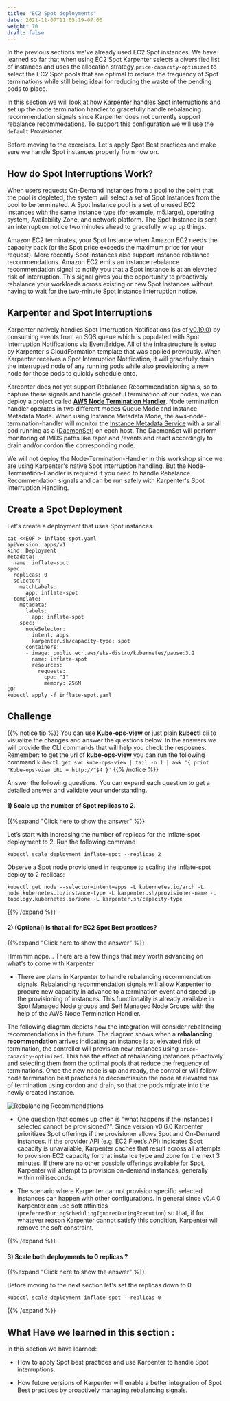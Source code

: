 ```yaml
---
title: "EC2 Spot deployments"
date: 2021-11-07T11:05:19-07:00
weight: 70
draft: false
---
```


In the previous sections we've already used EC2 Spot instances. We have learned so far that when using EC2 Spot Karpenter selects a diversified list of instances and uses the allocation strategy `price-capacity-optimized` to select the EC2 Spot pools that are optimal to reduce the frequency of Spot terminations while still being ideal for reducing the waste of the pending pods to place. 

In this section we will look at how Karpenter handles Spot interruptions and set up the node termination handler to gracefully handle rebalancing recommendation signals since Karpenter does not currently support rebalance recommedations. To support this configuration we will use the `default` Provisioner. 

Before moving to the exercises. Let's apply Spot Best practices and make sure we handle Spot instances properly from now on.

## How do Spot Interruptions Work?

When users requests On-Demand Instances from a pool to the point that the pool is depleted, the system will select a set of Spot Instances from the pool to be terminated. A Spot Instance pool is a set of unused EC2 instances with the same instance type (for example, m5.large), operating system, Availability Zone, and network platform. The Spot Instance is sent an interruption notice two minutes ahead to gracefully wrap up things.

Amazon EC2 terminates, your Spot Instance when Amazon EC2 needs the capacity back (or the Spot price exceeds the maximum price for your request). More recently Spot instances also support instance rebalance recommendations. Amazon EC2 emits an instance rebalance recommendation signal to notify you that a Spot Instance is at an elevated risk of interruption. This signal gives you the opportunity to proactively rebalance your workloads across existing or new Spot Instances without having to wait for the two-minute Spot Instance interruption notice.

## Karpenter and Spot Interruptions

Karpenter natively handles Spot Interruption Notifications (as of [v0.19.0](https://github.com/aws/karpenter/releases/tag/v0.19.0)) by consuming events from an SQS queue which is populated with Spot Interruption Notifications via EventBridge. All of the infrastructure is setup by Karpenter's CloudFormation template that was applied previously. When Karpenter receives a Spot Interruption Notification, it will gracefully drain the interrupted node of any running pods while also provisioning a new node for those pods to quickly schedule onto.

Karepnter does not yet support Rebalance Recommendation signals, so to capture these signals and handle graceful termination of our nodes, we can  deploy a project called **[AWS Node Termination Handler](https://github.com/aws/aws-node-termination-handler)**. Node termination handler operates in two different modes Queue Mode and Instance Metadata Mode. When using Instance Metadata Mode, the aws-node-termination-handler will monitor the [Instance Metadata Service](https://docs.aws.amazon.com/AWSEC2/latest/UserGuide/ec2-instance-metadata.html) with a small pod running as a ([DaemonSet](https://kubernetes.io/docs/concepts/workloads/controllers/daemonset/)) on each host. The DaemonSet will perform monitoring of IMDS paths like /spot and /events and react accordingly to drain and/or cordon the corresponding node. 

We will not deploy the Node-Termination-Handler in this workshop since we are using Karpenter's native Spot Interruption handling. But the Node-Termination-Handler is required if you need to handle Rebalance Recommendation signals and can be run safely with Karpenter's Spot Interruption Handling.


## Create a Spot Deployment

Let's create a deployment that uses Spot instances. 

```
cat <<EOF > inflate-spot.yaml
apiVersion: apps/v1
kind: Deployment
metadata:
  name: inflate-spot
spec:
  replicas: 0
  selector:
    matchLabels:
      app: inflate-spot
  template:
    metadata:
      labels:
        app: inflate-spot
    spec:
      nodeSelector:
        intent: apps
        karpenter.sh/capacity-type: spot
      containers:
      - image: public.ecr.aws/eks-distro/kubernetes/pause:3.2
        name: inflate-spot
        resources:
          requests:
            cpu: "1"
            memory: 256M
EOF
kubectl apply -f inflate-spot.yaml
```


## Challenge

{{% notice tip %}}
You can use **Kube-ops-view** or just plain **kubectl** cli to visualize the changes and answer the questions below. In the answers we will provide the CLI commands that will help you check the resposnes. Remember: to get the url of **kube-ops-view** you can run the following command `kubectl get svc kube-ops-view | tail -n 1 | awk '{ print "Kube-ops-view URL = http://"$4 }'`
{{% /notice %}}

Answer the following questions. You can expand each question to get a detailed answer and validate your understanding.

#### 1) Scale up the number of Spot replicas to 2.

{{%expand "Click here to show the answer" %}} 

Let’s start with increasing the number of replicas for the inflate-spot deployment to 2. Run the following command

```
kubectl scale deployment inflate-spot --replicas 2
```

Observe a Spot node provisioned in response to scaling the inflate-spot deploy to 2 replicas:

```
kubectl get node --selector=intent=apps -L kubernetes.io/arch -L node.kubernetes.io/instance-type -L karpenter.sh/provisioner-name -L topology.kubernetes.io/zone -L karpenter.sh/capacity-type
```


{{% /expand %}}

#### 2) (Optional) Is that all for EC2 Spot Best practices? 

{{%expand "Click here to show the answer" %}} 

Hmmmm nope... There are a few things that may worth advancing on what's to come with Karpenter

*  There are plans in Karpenter to handle rebalancing recommendation signals. Rebalancing recommendation signals will allow Karpenter to procure new capacity in advance to a termination event and speed up the provisioning of instances. This functionality is already available in Spot Managed Node groups and Self Managed Node Groups with the help of the AWS Node Termination Handler.

The following diagram depicts how the integration will consider rebalancing recommendations in the future. The diagram shows when a **rebalancing recommendation** arrives indicating an instance is at elevated risk of termination, the controller will provision new instances using `price-capacity-optimized`. This has the effect of rebalancing instances proactively and selecting them from the optimal pools that reduce the frequency of terminations. Once the new node is up and ready, the controller will follow node termination best practices to decommission the node at elevated risk of termination using cordon and drain, so that the pods migrate into the newly created instance. 

![Rebalancing Recommendations](/images/karpenter/spotworkers/rebalance_recommendation.png)


* One question that comes up often is "what happens if the instances I selected cannot be provisioned?". Since version v0.6.0 Karpenter prioritizes Spot offerings if the provisioner allows Spot and On-Demand instances. If the provider API (e.g. EC2 Fleet’s API) indicates Spot capacity is unavailable, Karpenter caches that result across all attempts to provision EC2 capacity for that instance type and zone for the next 3 minutes. If there are no other possible offerings available for Spot, Karpenter will attempt to provision on-demand instances, generally within milliseconds.

* The scenario where Karpenter cannot provision specific selected instances can happen with other configurations. In general since v0.4.0 Karpenter can use soft affinities (`preferredDuringSchedulingIgnoredDuringExecution`) so that, if for whatever reason Karpenter cannot satisfy this condition, Karpenter will remove the soft constraint.

{{% /expand %}}


#### 3) Scale both deployments to 0 replicas ?

{{%expand "Click here to show the answer" %}} 

Before moving to the next section let's set the replicas down to 0

```
kubectl scale deployment inflate-spot --replicas 0
```

{{% /expand %}}


## What Have we learned in this section : 

In this section we have learned:

* How to apply Spot best practices and use Karpenter to handle Spot interruptions.

* How future versions of Karpenter will enable a better integration of Spot Best practices by proactively managing rebalancing signals. 


